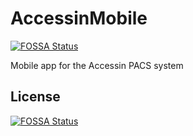 # AccessinMobile
[![FOSSA Status](https://app.fossa.io/api/projects/git%2Bhttps%3A%2F%2Fgithub.com%2FOkoWsc%2FAccessinMobile.svg?type=shield)](https://app.fossa.io/projects/git%2Bhttps%3A%2F%2Fgithub.com%2FOkoWsc%2FAccessinMobile?ref=badge_shield)

Mobile app for the Accessin PACS system


## License
[![FOSSA Status](https://app.fossa.io/api/projects/git%2Bhttps%3A%2F%2Fgithub.com%2FOkoWsc%2FAccessinMobile.svg?type=large)](https://app.fossa.io/projects/git%2Bhttps%3A%2F%2Fgithub.com%2FOkoWsc%2FAccessinMobile?ref=badge_large)